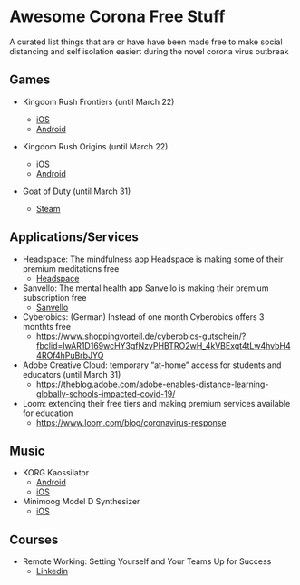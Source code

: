 # Awesome Corona Free Stuff

A curated list things that are or have have been made free to make social distancing and self isolation easiert during the novel corona virus outbreak

## Games

* Kingdom Rush Frontiers (until March 22)
    * [iOS](ironhi.de/b/2w3dsNT)
    * [Android](http://ironhi.de/b/2IOsBFd)

* Kingdom Rush Origins (until March 22)
    * [iOS](ironhi.de/b/2IUQlaI)
    * [Android](ironhi.de/b/2wZLe6I)

* Goat of Duty (until March 31)
    * [Steam](https://store.steampowered.com/app/555000/GOAT_OF_DUTY/)


## Applications/Services
* Headspace: The mindfulness app Headspace is making some of their premium meditations free
    * [Headspace](https://www.headspace.com/)
* Sanvello: The mental health app Sanvello is making their premium subscription free
    * [Sanvello](https://www.sanvello.com/coronavirus-anxiety-support/)
* Cyberobics: (German) Instead of one month Cyberobics offers 3 monthts free 
    * https://www.shoppingvorteil.de/cyberobics-gutschein/?fbclid=IwAR1D169wcHY3gfNzyPHBTRO2wH_4kVBExgt4tLw4hvbH44ROf4hPuBrbJYQ
* Adobe Creative Cloud: temporary “at-home” access for students and educators (until March 31)
    * https://theblog.adobe.com/adobe-enables-distance-learning-globally-schools-impacted-covid-19/
* Loom: extending their free tiers and making premium services available for education
    * https://www.loom.com/blog/coronavirus-response


## Music
* KORG Kaossilator
    * [Android](https://play.google.com/store/apps/details?id=jp.co.korg.kaossilator.android&hl=en)
    * [iOS](https://apps.apple.com/us/app/korg-ikaossilator/id452559831)
* Minimoog Model D Synthesizer
    * [iOS](https://apps.apple.com/us/app/minimoog-model-d-synthesizer/id1339418001)

## Courses
* Remote Working: Setting Yourself and Your Teams Up for Success
    * [Linkedin](https://www.linkedin.com/learning/paths/remote-working-setting-yourself-and-your-teams-up-for-success)